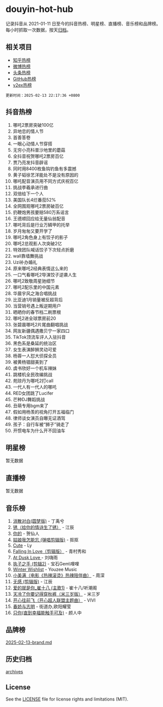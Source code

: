 # douyin-hot-hub

记录抖音从 2021-01-11 日至今的抖音热榜、明星榜、直播榜、音乐榜和品牌榜。每小时抓取一次数据，按天[归档](archives)。

## 相关项目

- [知乎热榜](https://github.com/lonnyzhang423/zhihu-hot-hub)
- [微博热榜](https://github.com/lonnyzhang423/weibo-hot-hub)
- [头条热榜](https://github.com/lonnyzhang423/toutiao-hot-hub)
- [GitHub热榜](https://github.com/lonnyzhang423/github-hot-hub)
- [v2ex热榜](https://github.com/lonnyzhang423/v2ex-hot-hub)


`更新时间：2025-02-13 22:17:36 +0800`

## 抖音热榜

1. 哪吒2票房突破100亿
1. 异地恋的情人节
1. 首善答卷
1. 一眼心动情人节穿搭
1. 无穷小亮科普沙地里的蘑菇
1. 全抖音祝贺哪吒2票房百亿
1. 贾乃亮发抖音辟谣
1. 同时用8400枚鱼钩钓鱼有多震撼
1. 黄子韬徐艺洋能处不是没有原因的
1. 哪吒配音演员用不同方式庆祝百亿
1. 挑战李羲承进行曲
1. 双倍给下一个人
1. 美国队长4烂番茄52%
1. 全网围观哪吒2票房破百亿
1. 扔鞭炮男孩要赔580万系谣言
1. 王德顺回应给无量仙翁配音
1. 哪吒背后是行业万鳞甲的托举
1. 岁月匆匆又要开学了
1. 哪吒2角色身上有饺子的影子
1. 哪吒2总观影人次突破2亿
1. 特效团队喊话饺子下次轻点折磨
1. wall靠墙舞挑战
1. Uzi补办婚礼
1. 原来哪吒2经典表情这么来的
1. 一口气看哪吒2导演饺子逆袭人生
1. 哪吒2致敬周星驰细节
1. 哪吒2配乐里的中国元素
1. 华晨宇风之海合唱挑战
1. 比亚迪1月销量被反超背后
1. 当营销号遇上叛逆期用户
1. 晒晒你的春节档二刷票根
1. 哪吒2进全球票房前20
1. 张碧晨哪吒2片尾曲翻唱挑战
1. 网友新疆偶遇撒贝宁一家四口
1. TikTok顶流车评人入驻抖音
1. 黑色系是桑延的统治区
1. 女生表演醉狮灵动可爱
1. 杨蓉一人怼大侦探全员
1. 被黄杨钿甜美到了
1. 虞书欣好一个机车辣妹
1. 跳楼机全民改编挑战
1. 苑琼丹为哪吒2打call
1. 一代人有一代人的哪吒
1. RED女团跳了Lucifer
1. 芒种DJ舞蹈挑战
1. 丑萌专用bgm来了
1. 假如用杨羡的视角打开五福临门
1. 律师谈女演员自曝无证酒驾
1. 孩子：自行车被“狮子”骑走了
1. 开惯电车为什么开不回油车

## 明星榜

暂无数据

## 直播榜

暂无数据

## 音乐榜

1. [消散对白(圆梦版)](https://sf6-cdn-tos.douyinstatic.com/obj/tos-cn-ve-2774/og4jB5I5IizzoZVAAAzWgBMAsMDWoArfwBOiFs) - 丁禹兮
1. [锈（给你的情诗生了锈）](https://sf5-hl-cdn-tos.douyinstatic.com/obj/tos-cn-ve-2774/o8a1PBtVqIYbPEGK6e5A4egedVMdm3fCIz6bbE) - 江辰
1. [你的](https://sf5-hl-cdn-tos.douyinstatic.com/obj/tos-cn-ve-2774/oYuIeKf42jB7sEV6B2upMdpYAgfrQWj0FeRegh) - 贺仙人
1. [姑娘我怎能忘 (弹唱剪辑版)](https://sf3-cdn-tos.douyinstatic.com/obj/tos-cn-ve-2774/okamwrBGEMz6illuEofAsMV4yzF5tVWbBiA5AI) - 抠抠
1. [Cute](https://sf5-hl-cdn-tos.douyinstatic.com/obj/tos-cn-ve-2774/o4IbIzHWKAAB4wsS5qMBRiiAlEBGTpQRNfFvuo) - Ly
1. [Falling In Love（剪辑版）](https://sf5-hl-cdn-tos.douyinstatic.com/obj/tos-cn-ve-2774/o8ajpA8zzgBPahbBIO8AcKGBLJezFCRd1wfP9f) - 青村秀和
1. [ At Dusk  Love ](https://sf5-hl-cdn-tos.douyinstatic.com/obj/tos-cn-ve-2774/o8CrpCf5CaYgI4ZrtQgMQAFEfuGqNnRSDQAPBc) - 刘嗨雨
1. [执子之手 (剪辑2)](https://sf5-hl-cdn-tos.douyinstatic.com/obj/tos-cn-ve-2774/oUoZLQjCc31XzqsBnBQUNgeKtYPBcgbFDwtfcu) - 宝石Gem\哩哩
1. [Winter Wishlist](https://sf5-hl-cdn-tos.douyinstatic.com/obj/tos-cn-ve-2774/oIIgUOeamCFCVAzxN6MFRLIBlLGpUqQxeeHrLE) - Youzee Music
1. [小美满（电影《热辣滚烫》热辣陪伴曲）](https://sf5-hl-cdn-tos.douyinstatic.com/obj/tos-cn-ve-2774/o0GAn2lSgfZIDUgtevCGDQYnFg4CwnrBaxbTZL) - 周深
1. [无感 (剪辑版)](https://sf5-hl-cdn-tos.douyinstatic.com/obj/tos-cn-ve-2774/o0eIsUzJBDlQaQFC5OFlgbMEZC1TFYBftOBn6p) - 江辰
1. [爱的就是你_崔十八 (主歌1)](https://sf5-hl-cdn-tos.douyinstatic.com/obj/tos-cn-ve-2774/oI5BO5DhFZ6UTcNCnZaOCBLtZ7WIMQGfgnXf5E) - 崔十八/听潮阁
1. [天冷了你要记得穿秋裤（米三岁版）](https://sf5-hl-cdn-tos.douyinstatic.com/obj/tos-cn-ve-2774/oQlIwVIDWiZ6BQilAorS7MA0AgCkQDvcZAdm1) - 米三岁
1. [开心往前飞（开心超人联盟主题曲）](https://sf6-cdn-tos.douyinstatic.com/obj/tos-cn-ve-2774/9d8fb7c82cf1421fb93a9fe925275e0a) - VIVI
1. [春娇与志明](https://sf5-hl-cdn-tos.douyinstatic.com/obj/tos-cn-ve-2774/e530d8fceb7044b39707d7f9ff54add1) - 街道办,欧阳耀莹
1. [只你(直到幸福能触手可及)](https://sf5-hl-cdn-tos.douyinstatic.com/obj/tos-cn-ve-2774/o0lBkRDzFTeaVSUz3ZZSCBVtZ5DIMQGfgmEAuE) - 颜人中

## 品牌榜

[2025-02-13-brand.md](archives/2025-02-13-brand.md)

## 历史归档

[archives](archives)

## License

See the [LICENSE](LICENSE) file for license rights and limitations (MIT).
